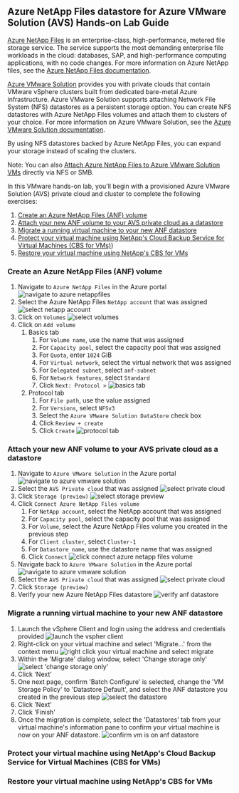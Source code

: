 ## Azure NetApp Files datastore for Azure VMware Solution (AVS) Hands-on Lab Guide

[Azure NetApp Files](https://azure.microsoft.com/services/netapp/) is an enterprise-class, high-performance, metered file storage service. The service supports the most demanding enterprise file workloads in the cloud: databases, SAP, and high-performance computing applications, with no code changes. For more information on Azure NetApp files, see the [Azure NetApp Files documentation](https://docs.microsoft.com/azure/azure-netapp-files/).

[Azure VMware Solution](https://azure.microsoft.com/services/azure-vmware/) provides you with private clouds that contain VMware vSphere clusters built from dedicated bare-metal Azure infrastructure. Azure VMware Solution supports attaching Network File System (NFS) datastores as a persistent storage option. You can create NFS datastores with Azure NetApp Files volumes and attach them to clusters of your choice. For more information on Azure VMware Solution, see the [Azure VMware Solution documentation](https://docs.microsoft.com/azure/azure-vmware/).

By using NFS datastores backed by Azure NetApp Files, you can expand your storage instead of scaling the clusters. 

Note: You can also [Attach Azure NetApp Files to Azure VMware Solution VMs](https://docs.microsoft.com/azure/azure-vmware/netapp-files-with-azure-vmware-solution) directly via NFS or SMB.

In this VMware hands-on lab, you'll begin with a provisioned Azure VMware Solution (AVS) private cloud and cluster to complete the following exercises:
1. [Create an Azure NetApp Files (ANF) volume](#create-an-azure-netapp-files-anf-volume)
2. [Attach your new ANF volume to your AVS private cloud as a datastore](#attach-your-new-anf-volume-to-your-avs-private-cloud-as-a-datastore)
3. [Migrate a running virtual machine to your new ANF datastore](#migrate-a-running-virtual-machine-to-your-new-anf-datastore)
4. [Protect your virtual machine using NetApp's Cloud Backup Service for Virtual Machines (CBS for VMs)](#protect-your-virtual-machine-using-netapps-cloud-backup-service-for-virtual-machines-cbs-for-vms))
5. [Restore your virtual machine using NetApp's CBS for VMs](#restore-your-virtual-machine-using-netapps-cbs-for-vms)

### Create an Azure NetApp Files (ANF) volume
1. Navigate to `Azure NetApp Files` in the Azure portal
![navigate to azure netappfiles](./img/create-anf-volume-step1.png)
1. Select the Azure NetApp Files `NetApp account` that was assigned
![select netapp account](./img/create-anf-volume-step2.png)
1. Click on `Volumes`
![select volumes](./img/create-anf-volume-step3.png)
1. Click on `Add volume`
    1. Basics tab
        1. For `Volume name`, use the name that was assigned
        1. For `Capacity pool`, select the capacity pool that was assigned
        1. For `Quota`, enter `1024` GiB
        1. For `Virtual network`, select the virtual network that was assigned
        1. For `Delegated subnet`, select `anf-subnet`
        1. For `Network features`, select `Standard`
        1. Click `Next: Protocol >`
![basics tab](./img/create-anf-volume-step4.png)
    1. Protocol tab
        1. For `File path`, use the value assigned
        1. For `Versions`, select `NFSv3`
        1. Select the `Azure VMware Solution DataStore` check box
        1. Click `Review + create`
        1. Click `Create`
![protocol tab](./img/create-anf-volume-step5.png)
### Attach your new ANF volume to your AVS private cloud as a datastore
1. Navigate to `Azure VMware Solution` in the Azure portal
![navigate to azure vmware solution](./img/attach-ds-step1.png)
1. Select the `AVS Private cloud` that was assigned
![select private cloud](./img/attach-ds-step2.png)
1. Click `Storage (preview)`
![select storage preview](./img/attach-ds-step4.png)
1. Click `Connect Azure NetApp Files volume`
    1. For `NetApp account`, select the NetApp account that was assigned
    1. For `Capacity pool`, select the capacity pool that was assigned
    1. For `Volume`, select the Azure NetApp Files volume you created in the previous step
    1. For `Client cluster`, select `Cluster-1`
    1. For `Datastore name`, use the datastore name that was assigned
    1. Click `Connect`
![click connect azure netapp files volume](./img/attach-ds-step5.png)
1. Navigate back to `Azure VMware Solution` in the Azure portal
![navigate to azure vmware solution](./img/attach-ds-step1.png)
1. Select the `AVS Private cloud` that was assigned
![select private cloud](./img/attach-ds-step2.png)
1. Click `Storage (preview)`
1. Verify your new Azure NetApp Files datastore
![verify anf datastore](./img/attach-ds-step7.png)
### Migrate a running virtual machine to your new ANF datastore
1. Launch the vSphere Client and login using the address and credentials provided
![launch the vspher client](./img.orig/migrate_vm_step1.png)
1. Right-click on your virtual machine and select 'Migrate...' from the context menu
![right click your virtual machine and select migrate](./img.orig/migrate_vm_step5.png)
1. Within the 'Migrate' dialog window, select 'Change storage only'
![select 'change storage only'](./img.orig/migrate_vm_step6.png)
1. Click 'Next'
1. One next page, confirm 'Batch Configure' is selected, change the 'VM Storage Policy' to 'Datastore Default', and select the ANF datastore you created in the previous step
![select the datastore](./img.orig/migrate_vm_step7.png)
1. Click 'Next'
1. Click 'Finish'
1. Once the migration is complete, select the 'Datastores' tab from your virtual machine's information pane to confirm your virtual machine is now on your ANF datastore.
![confirm vm is on anf datastore](./img.orig/migrate_vm_step9.png)
### Protect your virtual machine using NetApp's Cloud Backup Service for Virtual Machines (CBS for VMs)

### Restore your virtual machine using NetApp's CBS for VMs